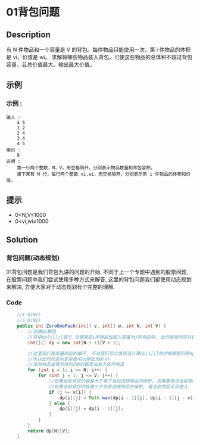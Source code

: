 # 01背包问题

## Description
有 N 件物品和一个容量是 V 的背包。每件物品只能使用一次。第 i 件物品的体积是 vi，价值是 wi。
求解将哪些物品装入背包，可使这些物品的总体积不超过背包容量，且总价值最大。输出最大价值。


## 示例
### 示例 :
	输入 :
		4 5
		1 2
		2 4
		3 4
		4 5
	输出 :
		8
	说明 :
		第一行两个整数，N，V，用空格隔开，分别表示物品数量和背包容积。
		接下来有 N 行，每行两个整数 vi,wi，用空格隔开，分别表示第 i 件物品的体积和价值。



## 提示
*	0<N,V≤1000
*	0<vi,wi≤1000


## Solution
### 背包问题(动态规划)
01背包问题是我们背包九讲的问题的开始, 不同于上一个专题中遇到的股票问题, 在股票问题中我们尝试使用多种方式来解答, 这里的背包问题我们都使用动态规划来解决, 方便大家对于动态规划有个完整的理解.

### Code

```java
    //T O(NV)
    //S O(NV)
    public int ZeroOnePack(int[] v, int[] w, int N, int V) {
        //创建dp数组
        //其中dp[i][j]表示 当使用前i件物品恰放入容量为j的背包中, 此时背包内可以获得的最大价值
        int[][] dp = new int[N + 1][V + 1];

        //这里我们使用量两层的循环, 不过我们可以发现当计算dp[i][]的时候都是只和dp[i-1][]有关,
        //所以此时的空间复杂度可以降低为O(V)
        //没有物品或背包体积为0的都无法放入任何物品
        for (int i = 1; i <= N; i++) {
            for (int j = 1; j <= V; j++) {
                //如果当前背包的容量大于等于当前选择物品的体积, 则需要考虑当前物品是否放入,
                //如果当前背包的容量小于当前选择物品的体积, 曾当前物品无法放入, 状态转移公式则可以进行简化
                if (j >= v[i]) {
                    dp[i][j] = Math.max(dp[i - 1][j], dp[i - 1][j - v[i]] + w[i]);
                } else {
                    dp[i][j] = dp[i - 1][j];
                }
            }
        }
        return dp[N][V];
    }
```